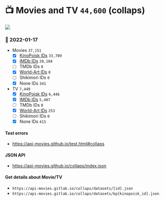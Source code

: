 # :tv: Movies and TV `44,600` (collaps)

<a href="https://API-Movies.github.io"><img src="https://API-Movies.github.io/banner.png?cache"></a>

### :date: 2022-01-17
- Movies `37,151`
  - [x] <a href="https://API-Movies.github.io/collaps/movie_kinopoisk_ids.json">KinoPoisk IDs</a> `33,709`
  - [x] <a href="https://API-Movies.github.io/collaps/movie_imdb_ids.json">IMDb IDs</a> `28,184`
  - [ ] TMDb IDs `0`
  - [x] <a href="https://API-Movies.github.io/collaps/movie_world_art_ids.json">World-Art IDs</a> `8`
  - [ ] Shikimori IDs `0`
  - [x] None IDs `341`
- TV `7,449`
  - [x] <a href="https://API-Movies.github.io/collaps/tv_kinopoisk_ids.json">KinoPoisk IDs</a> `6,446`
  - [x] <a href="https://API-Movies.github.io/collaps/tv_imdb_ids.json">IMDb IDs</a> `5,407`
  - [ ] TMDb IDs `0`
  - [x] <a href="https://API-Movies.github.io/collaps/tv_world_art_ids.json">World-Art IDs</a> `253`
  - [ ] Shikimori IDs `0`
  - [x] None IDs `415`
#### Test errors
- <a href='https://api-movies.github.io/test.html#collaps'>https://api-movies.github.io/test.html#collaps</a>
#### JSON API
- <a href='https://api-movies.github.io/collaps/index.json'>https://api-movies.github.io/collaps/index.json</a>
#### Get details about Movie/TV
- `https://api-movies.gitlab.io/collaps/datasets/[id].json`
- `https://api-movies.gitlab.io/collaps/datasets/kp[kinopoisk_id].json`
